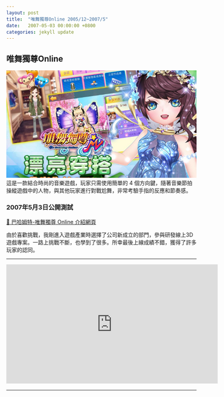 ```yaml
---
layout: post
title:  "唯舞獨尊Online 2005/12~2007/5"
date:   2007-05-03 00:00:00 +0800
categories: jekyll update
---
```


## 唯舞獨尊Online
![唯舞獨尊Online](/image/github.io/we_online.jpeg)
這是一款結合時尚的音樂遊戲，玩家只需使用簡單的 4 個方向鍵，隨著音樂節拍操縱遊戲中的人物，與其他玩家進行對戰尬舞，非常考驗手指的反應和節奏感。

### 2007年5月3日公開測試

[🔗 巴哈姆特-唯舞獨尊 Online 介紹網頁](https://acg.gamer.com.tw/acgDetail.php?s=10967)

由於喜歡挑戰，我剛進入遊戲產業時選擇了公司新成立的部門，參與研發線上3D遊戲專案。一路上挑戰不斷，也學到了很多。所幸最後上線成績不錯，獲得了許多玩家的認同。

---

<iframe width="560" height="315" src="https://www.youtube.com/embed/Ddrc-0M5uUs" frameborder="0" allowfullscreen></iframe>

---
